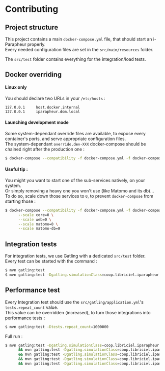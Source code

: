 Contributing
============

## Project structure

This project contains a main `docker-compose.yml` file, that should start an i-Parapheur properly.  
Every needed configuration files are set in the `src/main/resources` folder.

The `src/test` folder contains everything for the integration/load tests.  


## Docker overriding

#### Linux only

You should declare two URLs in your `/etc/hosts` :
```
127.0.0.1     host.docker.internal
127.0.0.1     iparapheur.dom.local
```

#### Launching development mode

Some system-dependant override files are available, to expose every container's ports, and serve appropriate configuration files.  
The system-dependant `override.dev-XXX` docker-compose should be chained right after the production one :

```bash
$ docker-compose --compatibility -f docker-compose.yml -f docker-compose.override.dev-linux.yml up
```

#### Useful tip :

You might you want to start one of the sub-services natively, on your system.  
Or simply removing a heavy one you won't use (like Matomo and its db)...   
To do so, scale down those services to `0`, to prevent `docker-compose` from starting those :

```bash
$ docker-compose --compatibility -f docker-compose.yml -f docker-compose.override.dev-linux.yml up \
      --scale core=0 \
      --scale web=0 \
      --scale matomo=0 \
      --scale matomo-db=0
```


## Integration tests

For integration tests, we use Gatling with a dedicated `src/test` folder.  
Every test can be started with the command :
```bash
$ mvn gatling:test
$ mvn gatling:test -Dgatling.simulationClass=coop.libriciel.iparapheur.auth.UsersSimulation
```

## Performance test

Every Integration test should use the `src/gatling/application.yml`'s `tests.repeat_count` value.  
This value can be overridden (increased), to turn those integrations into performance tests :
```bash
$ mvn gatling:test -Dtests.repeat_count=1000000
```

Full run :
```bash
$ mvn gatling:test -Dgatling.simulationClass=coop.libriciel.iparapheur.auth.UsersSimulation -Dtests.repeat_count=10
      && mvn gatling:test -Dgatling.simulationClass=coop.libriciel.iparapheur.auth.DesksSimulation -Dtests.repeat_count=10
      && mvn gatling:test -Dgatling.simulationClass=coop.libriciel.iparapheur.flowable.WorkflowSimulation -Dtests.repeat_count=10
      && mvn gatling:test -Dgatling.simulationClass=coop.libriciel.iparapheur.database.TypologySimulation -Dtests.repeat_count=10
      && mvn gatling:test -Dgatling.simulationClass=coop.libriciel.iparapheur.flowable.FolderSimulation -Dtests.repeat_count=100
```